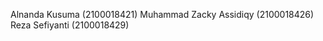 Alnanda Kusuma          (2100018421)
Muhammad Zacky Assidiqy (2100018426)
Reza Sefiyanti          (2100018429)
